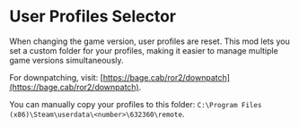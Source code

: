# User Profiles Selector

When changing the game version, user profiles are reset. This mod lets you set a custom folder for your profiles, making it easier to manage multiple game versions simultaneously.

For downpatching, visit: [https://bage.cab/ror2/downpatch](https://bage.cab/ror2/downpatch).

You can manually copy your profiles to this folder: `C:\Program Files (x86)\Steam\userdata\<number>\632360\remote`.